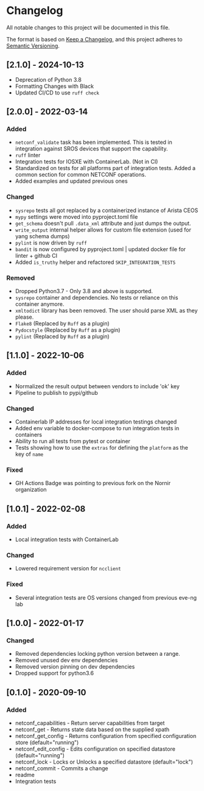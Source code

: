 # Changelog

All notable changes to this project will be documented in this file.

The format is based on [Keep a Changelog](https://keepachangelog.com/en/1.0.0/), and this project adheres to [Semantic Versioning](https://semver.org/spec/v2.0.0.html).

## [2.1.0] - 2024-10-13

- Deprecation of Python 3.8
- Formatting Changes with Black
- Updated CI/CD to use `ruff check`

## [2.0.0] - 2022-03-14

### Added

- `netconf_validate` task has been implemented. This is tested in integration against SROS devices that support the capability.
- `ruff` linter
- Integration tests for IOSXE with ContainerLab. (Not in CI)
- Standardized on tests for all platforms part of integration tests. Added a common section for common NETCONF operations.
- Added examples and updated previous ones

### Changed

- `sysrepo` tests all got replaced by a containerized instance of Arista CEOS
- `mypy` settings were moved into pyproject.toml file
- `get_schema` doesn't pull `.data_xml` attribute and just dumps the output.
- `write_output` internal helper allows for custom file extension (used for yang schema dumps)
- `pylint` is now driven by `ruff`
- `bandit` is now configured by pyproject.toml | updated docker file for linter + github CI
- Added `is_truthy` helper and refactored `SKIP_INTEGRATION_TESTS`

### Removed

- Dropped Python3.7 - Only 3.8 and above is supported.
- `sysrepo` container and dependencies. No tests or reliance on this container anymore.
- `xmltodict` library has been removed. The user should parse XML as they please.
- `Flake8` (Replaced by `Ruff` as a plugin)
- `Pydocstyle` (Replaced by `Ruff` as a plugin)
- `pylint` (Replaced by `Ruff` as a plugin)

## [1.1.0] - 2022-10-06

### Added

- Normalized the result output between vendors to include 'ok' key
- Pipeline to publish to pypi/github

### Changed

- Containerlab IP addresses for local integration testings changed
- Added env variable to docker-compose to run integration tests in containers
- Ability to run all tests from pytest or container
- Tests showing how to use the `extras` for defining the `platform` as the key of `name`

### Fixed

- GH Actions Badge was pointing to previous fork on the Nornir organization

## [1.0.1] - 2022-02-08

### Added

- Local integration tests with ContainerLab

### Changed

- Lowered requirement version for `ncclient`

### Fixed

- Several integration tests are OS versions changed from previous eve-ng lab

## [1.0.0] - 2022-01-17

### Changed

- Removed dependencies locking python version between a range.
- Removed unused dev env dependencies
- Removed version pinning on dev dependencies
- Dropped support for python3.6

## [0.1.0] - 2020-09-10

### Added

- netconf_capabilities - Return server capabilities from target
- netconf_get - Returns state data based on the supplied xpath
- netconf_get_config - Returns configuration from specified configuration store (default="running")
- netconf_edit_config - Edits configuration on specified datastore (default="running")
- netconf_lock - Locks or Unlocks a specified datastore (default="lock")
- netconf_commit - Commits a change
- readme
- Integration tests
